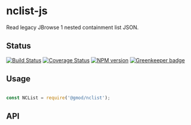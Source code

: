 # nclist-js

Read legacy JBrowse 1 nested containment list JSON.

## Status

[![Build Status](https://img.shields.io/travis/com/GMOD/nclist-js/master.svg?logo=travis&style=flat-square)](https://travis-ci.com/GMOD/nclist-js)
[![Coverage Status](https://img.shields.io/codecov/c/github/GMOD/nclist-js/master.svg?style=flat-square)](https://codecov.io/gh/GMOD/nclist-js/branch/master)
[![NPM version](https://img.shields.io/npm/v/@gmod/vcf.svg?logo=npm&style=flat-square)](https://npmjs.org/package/@gmod/cram)
[![Greenkeeper badge](https://badges.greenkeeper.io/GMOD/nclist-js.svg)](https://greenkeeper.io/)

## Usage

```javascript

const NCList = require('@gmod/nclist');
```

## API

<!-- Generated by documentation.js. Update this documentation by updating the source code. -->
